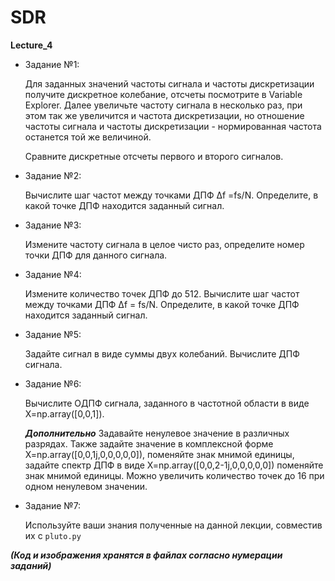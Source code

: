 ﻿# SDR
**Lecture_4**

* Задание №1:

    Для заданных значений частоты сигнала и частоты дискретизации получите дискретное колебание, отсчеты посмотрите в Variable Explorer. Далее увеличьте частоту сигнала в несколько раз, при этом так же увеличится и частота дискретизации, но отношение частоты сигнала и частоты дискретизации - нормированная частота останется той же величиной.

    Сравните дискретные отсчеты первого и второго сигналов.
* Задание №2:

    Вычислите шаг частот между точками ДПФ ∆f =fs/N. Определите, в какой точке ДПФ находится заданный сигнал.
* Задание №3:

    Измените частоту сигнала в целое чисто раз, определите номер точки ДПФ для данного сигнала.
* Задание №4:

    Измените количество точек ДПФ до 512. Вычислите шаг частот между точками ДПФ ∆f = fs/N. Определите, в какой точке ДПФ находится заданный сигнал.
* Задание №5:

    Задайте сигнал в виде суммы двух колебаний. Вычислите ДПФ сигнала.
* Задание №6:

    Вычислите ОДПФ сигнала, заданного в частотной области в виде X=np.array([0,0,1]).

    ***Дополнительно***
    Задавайте ненулевое значение в различных разрядах. Также задайте значение в комплексной форме X=np.array([0,0,1j,0,0,0,0,0]), поменяйте знак мнимой единицы, задайте спектр ДПФ в виде X=np.array([0,0,2-1j,0,0,0,0,0]) поменяйте знак мнимой единицы. Можно увеличить количество точек до 16 при одном ненулевом значении.
* Задание №7:

    Используйте ваши знания полученные на данной лекции, совместив их с `pluto.py`

***(Код и изображения хранятся в файлах согласно нумерации заданий)***